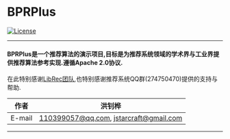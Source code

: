 BPRPlus
==========

[![License](https://img.shields.io/badge/license-Apache%202-4EB1BA.svg)](https://www.apache.org/licenses/LICENSE-2.0.html)

*****

#### BPRPlus是一个推荐算法的演示项目,目标是为推荐系统领域的学术界与工业界提供推荐算法参考实现.遵循Apache 2.0协议.

在此特别感谢[LibRec团队](https://github.com/guoguibing/librec),也特别感谢推荐系统QQ群(274750470)提供的支持与帮助.

|作者|洪钊桦|
|---|---
|E-mail|110399057@qq.com, jstarcraft@gmail.com

*****
